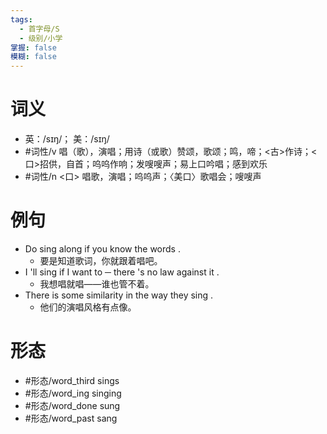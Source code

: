 ```yaml
---
tags:
  - 首字母/S
  - 级别/小学
掌握: false
模糊: false
---
```

# 词义
- 英：/sɪŋ/； 美：/sɪŋ/
- #词性/v  唱（歌），演唱；用诗（或歌）赞颂，歌颂；鸣，啼；<古>作诗；<口>招供，自首；呜呜作响；发嗖嗖声；易上口吟唱；感到欢乐
- #词性/n  <口> 唱歌，演唱；呜呜声；〈美口〉歌唱会；嗖嗖声
# 例句
- Do sing along if you know the words .
	- 要是知道歌词，你就跟着唱吧。
- I 'll sing if I want to ─ there 's no law against it .
	- 我想唱就唱——谁也管不着。
- There is some similarity in the way they sing .
	- 他们的演唱风格有点像。
# 形态
- #形态/word_third sings
- #形态/word_ing singing
- #形态/word_done sung
- #形态/word_past sang
